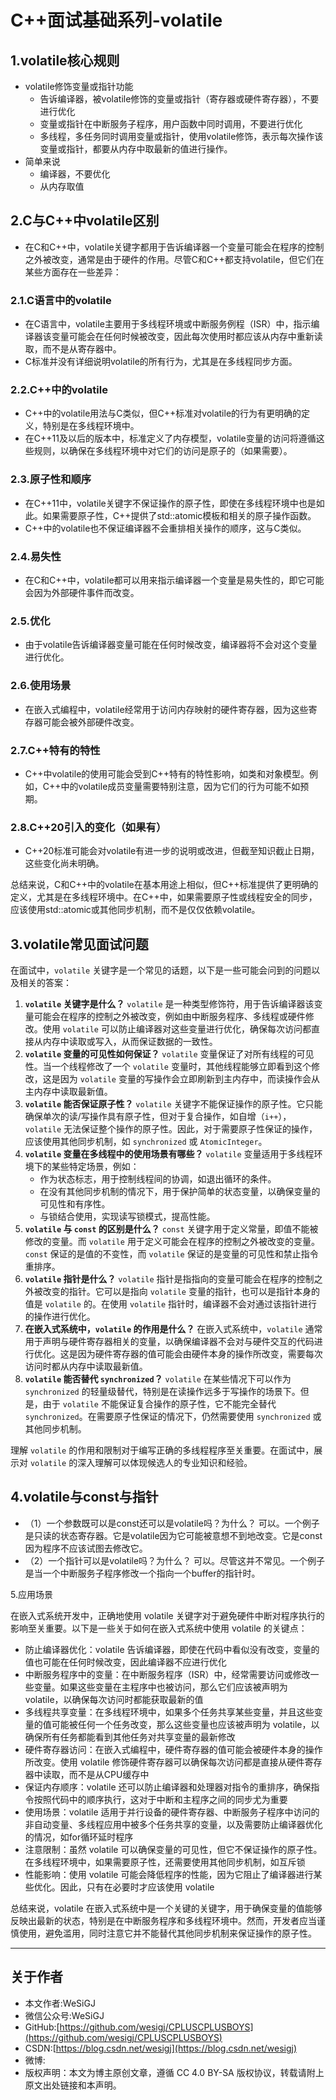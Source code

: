 # C++面试基础系列-volatile

## 1.volatile核心规则

- volatile修饰变量或指针功能
  - 告诉编译器，被volatile修饰的变量或指针（寄存器或硬件寄存器），不要进行优化
  - 变量或指针在中断服务子程序，用户函数中同时调用，不要进行优化
  - 多线程，多任务同时调用变量或指针，使用volatile修饰，表示每次操作该变量或指针，都要从内存中取最新的值进行操作。
- 简单来说
  - 编译器，不要优化
  - 从内存取值

## 2.C与C++中volatile区别

- 在C和C++中，volatile关键字都用于告诉编译器一个变量可能会在程序的控制之外被改变，通常是由于硬件的作用。尽管C和C++都支持volatile，但它们在某些方面存在一些差异：

### 2.1.C语言中的volatile

- 在C语言中，volatile主要用于多线程环境或中断服务例程（ISR）中，指示编译器该变量可能会在任何时候被改变，因此每次使用时都应该从内存中重新读取，而不是从寄存器中。
- C标准并没有详细说明volatile的所有行为，尤其是在多线程同步方面。

### 2.2.C++中的volatile

- C++中的volatile用法与C类似，但C++标准对volatile的行为有更明确的定义，特别是在多线程环境中。
- 在C++11及以后的版本中，标准定义了内存模型，volatile变量的访问将遵循这些规则，以确保在多线程环境中对它们的访问是原子的（如果需要）。

### 2.3.原子性和顺序

- 在C++11中，volatile关键字不保证操作的原子性，即使在多线程环境中也是如此。如果需要原子性，C++提供了std::atomic模板和相关的原子操作函数。
- C++中的volatile也不保证编译器不会重排相关操作的顺序，这与C类似。

### 2.4.易失性

- 在C和C++中，volatile都可以用来指示编译器一个变量是易失性的，即它可能会因为外部硬件事件而改变。

### 2.5.优化

- 由于volatile告诉编译器变量可能在任何时候改变，编译器将不会对这个变量进行优化。

### 2.6.使用场景

- 在嵌入式编程中，volatile经常用于访问内存映射的硬件寄存器，因为这些寄存器可能会被外部硬件改变。

### 2.7.C++特有的特性

- C++中volatile的使用可能会受到C++特有的特性影响，如类和对象模型。例如，C++中的volatile成员变量需要特别注意，因为它们的行为可能不如预期。

### 2.8.C++20引入的变化（如果有）

- C++20标准可能会对volatile有进一步的说明或改进，但截至知识截止日期，这些变化尚未明确。

总结来说，C和C++中的volatile在基本用途上相似，但C++标准提供了更明确的定义，尤其是在多线程环境中。在C++中，如果需要原子性或线程安全的同步，应该使用std::atomic或其他同步机制，而不是仅仅依赖volatile。

## 3.volatile常见面试问题

在面试中，`volatile` 关键字是一个常见的话题，以下是一些可能会问到的问题以及相关的答案：

1. **`volatile` 关键字是什么？**
   `volatile` 是一种类型修饰符，用于告诉编译器该变量可能会在程序的控制之外被改变，例如由中断服务程序、多线程或硬件修改。使用 `volatile` 可以防止编译器对这些变量进行优化，确保每次访问都直接从内存中读取或写入，从而保证数据的一致性。
2. **`volatile` 变量的可见性如何保证？**
   `volatile` 变量保证了对所有线程的可见性。当一个线程修改了一个 `volatile` 变量时，其他线程能够立即看到这个修改，这是因为 `volatile` 变量的写操作会立即刷新到主内存中，而读操作会从主内存中读取最新值。
3. **`volatile` 能否保证原子性？**
   `volatile` 关键字不能保证操作的原子性。它只能确保单次的读/写操作具有原子性，但对于复合操作，如自增（`i++`），`volatile` 无法保证整个操作的原子性。因此，对于需要原子性保证的操作，应该使用其他同步机制，如 `synchronized` 或 `AtomicInteger`。
4. **`volatile` 变量在多线程中的使用场景有哪些？**
   `volatile` 变量适用于多线程环境下的某些特定场景，例如：
   - 作为状态标志，用于控制线程间的协调，如退出循环的条件。
   - 在没有其他同步机制的情况下，用于保护简单的状态变量，以确保变量的可见性和有序性。
   - 与锁结合使用，实现读写锁模式，提高性能。
5. **`volatile` 与 `const` 的区别是什么？**
   `const` 关键字用于定义常量，即值不能被修改的变量。而 `volatile` 用于定义可能会在程序的控制之外被改变的变量。`const` 保证的是值的不变性，而 `volatile` 保证的是变量的可见性和禁止指令重排序。
6. **`volatile` 指针是什么？**
   `volatile` 指针是指指向的变量可能会在程序的控制之外被改变的指针。它可以是指向 `volatile` 变量的指针，也可以是指针本身的值是 `volatile` 的。在使用 `volatile` 指针时，编译器不会对通过该指针进行的操作进行优化。
7. **在嵌入式系统中，`volatile` 的作用是什么？**
   在嵌入式系统中，`volatile` 通常用于声明与硬件寄存器相关的变量，以确保编译器不会对与硬件交互的代码进行优化。这是因为硬件寄存器的值可能会由硬件本身的操作所改变，需要每次访问时都从内存中读取最新值。
8. **`volatile` 能否替代 `synchronized`？**
   `volatile` 在某些情况下可以作为 `synchronized` 的轻量级替代，特别是在读操作远多于写操作的场景下。但是，由于 `volatile` 不能保证复合操作的原子性，它不能完全替代 `synchronized`。在需要原子性保证的情况下，仍然需要使用 `synchronized` 或其他同步机制。

理解 `volatile` 的作用和限制对于编写正确的多线程程序至关重要。在面试中，展示对 `volatile` 的深入理解可以体现候选人的专业知识和经验。

## 4.volatile与const与指针

- （1）一个参数既可以是const还可以是volatile吗？为什么？
  可以。一个例子是只读的状态寄存器。它是volatile因为它可能被意想不到地改变。它是const因为程序不应该试图去修改它。
- （2）一个指针可以是volatile吗？为什么？
  可以。尽管这并不常见。一个例子是当一个中断服务子程序修改一个指向一个buffer的指针时。

5.应用场景

在嵌入式系统开发中，正确地使用 volatile 关键字对于避免硬件中断对程序执行的影响至关重要。以下是一些关于如何在嵌入式系统中使用 volatile 的关键点：

- 防止编译器优化：volatile 告诉编译器，即使在代码中看似没有改变，变量的值也可能在任何时候改变，因此编译器不应进行优化
- 中断服务程序中的变量：在中断服务程序（ISR）中，经常需要访问或修改一些变量。如果这些变量在主程序中也被访问，那么它们应该被声明为 volatile，以确保每次访问时都能获取最新的值
- 多线程共享变量：在多线程环境中，如果多个任务共享某些变量，并且这些变量的值可能被任何一个任务改变，那么这些变量也应该被声明为 volatile，以确保所有任务都能看到其他任务对共享变量的最新修改
- 硬件寄存器访问：在嵌入式编程中，硬件寄存器的值可能会被硬件本身的操作所改变。使用 volatile 修饰硬件寄存器可以确保每次访问都是直接从硬件寄存器中读取，而不是从CPU缓存中
- 保证内存顺序：volatile 还可以防止编译器和处理器对指令的重排序，确保指令按照代码中的顺序执行，这对于中断和主程序之间的同步尤为重要
- 使用场景：volatile 适用于并行设备的硬件寄存器、中断服务子程序中访问的非自动变量、多线程应用中被多个任务共享的变量，以及需要防止编译器优化的情况，如for循环延时程序
- 注意限制：虽然 volatile 可以确保变量的可见性，但它不保证操作的原子性。在多线程环境中，如果需要原子性，还需要使用其他同步机制，如互斥锁
- 性能影响：使用 volatile 可能会降低程序的性能，因为它阻止了编译器进行某些优化。因此，只有在必要时才应该使用 volatile

总结来说，volatile 在嵌入式系统中是一个关键的关键字，用于确保变量的值能够反映出最新的状态，特别是在中断服务程序和多线程环境中。然而，开发者应当谨慎使用，避免滥用，同时注意它并不能替代其他同步机制来保证操作的原子性。

---

## 关于作者

- 本文作者:WeSiGJ
- 微信公众号:WeSiGJ
- GitHub:[https://github.com/wesigj/CPLUSCPLUSBOYS](https://github.com/wesigj/CPLUSCPLUSBOYS)
- CSDN:[https://blog.csdn.net/wesigj](https://blog.csdn.net/wesigj)
- 微博:
- 版权声明：本文为博主原创文章，遵循 CC 4.0 BY-SA 版权协议，转载请附上原文出处链接和本声明。
